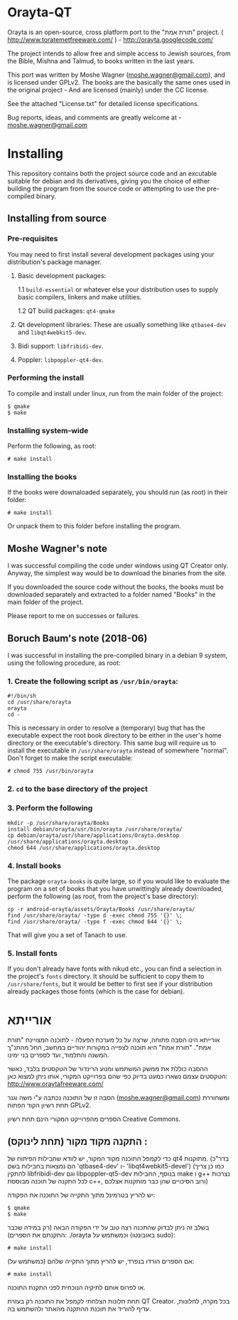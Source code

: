 # Orayta-QT

Orayta is an open-source, cross platform port to the "תורת אמת" project.
( http://www.toratemetfreeware.com/ ) - http://orayta.googlecode.com/

The project intends to allow free and simple access to Jewish sources, from the Bible, Mishna and Talmud, to books written in the last years.

This port was written by Moshe Wagner (moshe.wagner@gmail.com), and is licensed under GPLv2.
The books are the basically the same ones used in the original project - And are licensed (mainly) under the CC license.

See the attached "License.txt" for detailed license specifications.

Bug reports, ideas, and comments are greatly welcome at -
moshe.wagner@gmail.com

# Installing

This repository contains both the project source code and an excutable suitable for debian and its derivatives, giving you the choice of either building the program from the source code or attempting to use the pre-compiled binary.

## Installing from source

### Pre-requisites

You may need to first install several development packages using your distribution's package manager.

1. Basic development packages:

   1.1 `build-essential` or whatever else your distribution uses to supply basic compilers, linkers and make utilities.

   1.2 QT build packages: `qt4-qmake`

2. Qt development libraries: These are usually something like `qtbase4-dev` and `libqt4webkit5-dev`.

3. Bidi support: `libfribidi-dev`.

4. Poppler: `libpoppler-qt4-dev`.

### Performing the install 

To compile and install under linux, run from the main folder of the project:
```
$ qmake
$ make
```

### Installing system-wide

Perform the following, as root:
```
# make install
```
### Installing the books

If the books were downaloaded separately, you should run (as root) in their folder:
```
# make install
```
Or unpack them to this folder before installing the program.

## Moshe Wagner's note
I was successful compiling the code under windows using QT Creator only. Anyway, the simplest way would be to download the binaries from the site. 

If you downloaded the source code without the books, the books must be downloaded separately and extracted to a folder named "Books" in the main folder of the project.

Please report to me on successes or failures.

## Boruch Baum's note (2018-06)

I was successful in installing the pre-compiled binary in a debian 9 system, using the following procedure, as root:

### 1. Create the following script as `/usr/bin/orayta`:

```
#!/bin/sh
cd /usr/share/orayta
orayta
cd -
```

This is necessary in order to resolve a (temporary) bug that has the executable expect the root book directory to be either in the user's home directory or the executable's directory. This same bug will require us to install the executable in `/usr/share/orayta` instead of somewhere "normal". Don't forget to make the script executable:

```
# chmod 755 /usr/bin/orayta
```

### 2. `cd` to the base directory of the project

### 3. Perform the following
```
mkdir -p /usr/share/orayta/Books
install debian/orayta/usr/bin/orayta /usr/share/orayta/
cp debian/orayta/usr/share/applications/Orayta.desktop /usr/share/applications/orayta.desktop
chmod 644 /usr/share/applications/orayta.desktop
```

### 4. Install books

The package `orayta-books` is quite large, so if you would like to evaluate the program on a set of books that you have unwittingly already downloaded, perform the following (as root, from the project's base directory):

```
cp -r android-orayta/assets/Orayta/Books /usr/share/orayta/
find /usr/share/orayta/ -type d -exec chmod 755 '{}' \;
find /usr/share/orayta/ -type f -exec chmod 644 '{}' \;
```

That will give you a set of Tanach to use.

### 5. Install fonts

If you don't already have fonts with nikud etc., you can find a selection in the project's `fonts` directory. It should be sufficient to copy them to `/usr/share/fonts`, but it would be better to first see if your distribution already packages those fonts (which is the case for debian).

# אורייתא

אורייתא הינו הסבה פתוחה, שרצה על כל מערכת הפעלה - לתוכנה המצויינת "תורת אמת".
"תורת אמת" היא תוכנה לצפייה במקורות יהודיים במחשב, החל מהתנ"ך המשנה והתלמוד, ועד לספרים בני ימינו.

ההסבה כוללת את ממשק המשתמש ומנוע הרינדור של הטקסטים בלבד, כאשר הטקסטים עצמם נשארו כמעט בדיוק כפי שהם בפרוייקט המקורי, אותו ניתן למצוא כאן:
http://www.oraytafreeware.com/

הסבה זו של התוכנה נכתבה ע"י משה וגנר
(moshe.wagner@gmail.com)
ומשחוררת תחת רשיון הקוד הפתוח GPLv2.

הספרים מהפרוייקט המקורי הינם תחת רשיון Creative Commons.

## התקנה מקוד מקור (תחת לינוקס) :
כדי לקמפל התוכנה מקוד המקור, יש לוודא שחבילות הפיתוח של qt4 מתוקנות.
(בדר"כ הם נמצאות בחבילות בשם  'qtbase4-dev' ו- 'libqt4webkit5-devel')
(כמו כן צריך להתקין libfribidi-dev וגם libpoppler-qt5-dev
בנוסף, החבילות make ו g++ נצרכות לכל התקנה של תוכנה מבוססת c++, ורוב הסיכויים שהן כבר מותקנות אצלכם)

יש להריץ בטרמינל מתוך התקייה של התוכנה את הפקודה:
```
$ qmake
$ make
```
בשלב זה ניתן לבדוק שהתכנה רצה טוב על ידי הפקודה הבאה (רק במידה שכבר התקנתם את הספרים):
./orayta
וכמשתמש על (באובונטו sudo):
```
# make install
```
אם הספרים הורדו בנפרד, יש להריץ מתוך התקייה שלהם (כמשתמש על):
```
# make install
```
או לפרוס אותם לתיקיה הנוכחית לפני התקנת התוכנה.


תחת חלונות הצלחתי לקמפל את התוכנה רק בעזרת QT Creator.
בכל מקרה, לחלונות, עדיף להוריד את תוכנת ההתקנה מהאתר ולהשתמש בה.



